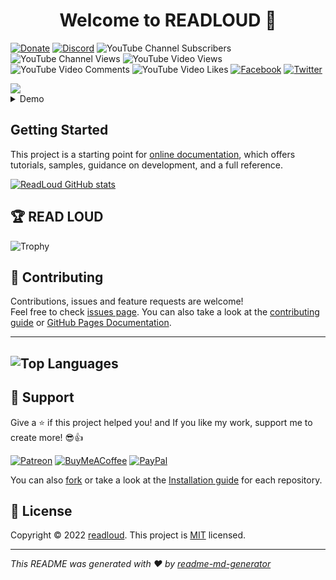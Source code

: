 <h1 align="center">Welcome to READLOUD 👋</h1>

[![Donate](https://img.shields.io/badge/Donate-PayPal-green.svg)](https://www.paypal.com/cgi-bin/webscr?cmd=_s-xclick&hosted_button_id=readloud)
[![Discord](https://img.shields.io/discord/731616556622282814?logo=discord&logoColor=white?style=social)](https://discord.com/invite/nWFnTqP)
![YouTube Channel Subscribers](https://img.shields.io/youtube/channel/views/nullbyte?style=social)
![YouTube Channel Views](https://img.shields.io/youtube/channel/views/nullbyte?style=social)
![YouTube Video Views](https://img.shields.io/youtube/views/e2icQFxhp3w?style=social)
![YouTube Video Comments](https://img.shields.io/youtube/comments/e2icQFxhp3w?style=social)
![YouTube Video Likes](https://img.shields.io/youtube/likes/e2icQFxhp3w?label=Likes&style=social)
[![Facebook](https://img.shields.io/badge/facebook-page-blue.svg?style=social)](https://facebook.com/mansz81)
[![Twitter](https://img.shields.io/twitter/follow/mansz81.svg?style=social)](https://twitter.com/mansz81)

<img src="https://www.photofunky.net/output/image/b/d/b/3/bdb3e7/photofunky.gif">




<!-- TABLE OF CONTENTS -->
<details>
  <summary>Demo</summary>
  <ul>
    <li><a href="https://readloud.github.io/">🏠 Homepage</a></li>
    <li><a href="https://readloud.github.io/texttospeech/">🔊 Speech Synthesis</a></li>
    <li><a href="https://readloud.github.io/faucetmonitor/">💱 Faucet Monitor</a></li>
  </ul>
</details>


## Getting Started

This project is a starting point for [online documentation](https://github.com/oneplus-x), which offers tutorials, samples, guidance on development, and a full reference.

[![ReadLoud GitHub stats](https://github-readme-stats.vercel.app/api?username=readloud&show_icons=true&theme=radical)](https://github-readme-stats.vercel.app/api/top-langs/?username=readloud&layout=compact&langs_count=6&theme=radical)
  
## 🏆 READ LOUD

![Trophy](https://github-profile-trophy.vercel.app/?username=readloud&no-bg=true)

  
## 🤝 Contributing

Contributions, issues and feature requests are welcome!<br />Feel free to check [issues page](https://github.com/readloud/readloud/issues). You can also take a look at the [contributing guide](https://github.com/github/docs/blob/main/CONTRIBUTING.md) or [GitHub Pages Documentation](https://docs.github.com/en).

---
![Top Languages](https://github-readme-stats.vercel.app/api/top-langs/?username=readloud&layout=compact&langs_count=6&theme=radical)
---

## 🥰 Support

Give a ⭐️ if this project helped you! and If you like my work, support me to create more! 😎👍<br>

[![Patreon](https://img.shields.io/badge/Patreon-F96854?style=for-the-badge&logo=patreon&logoColor=white)](https://www.patreon.com/mansz81)
[![BuyMeACoffee](https://img.shields.io/badge/Buy%20Me%20a%20Coffee-ffdd00?style=for-the-badge&logo=buy-me-a-coffee&logoColor=black)](https://www.buymeacoffee.com/forever812S)
[![PayPal](https://img.shields.io/badge/PayPal-00457C?style=for-the-badge&logo=paypal&logoColor=white)](https://www.paypal.me/readloud)

You can also 
[fork](https://github.com/readloud/readloud/fork) or take a look at the [Installation guide](https://github.com/git-guides/install-git) for each repository.


## 📝 License

Copyright © 2022 [readloud](https://github.com/readloud). This project is [MIT](https://github.com/readloud/readloud/blob/master/LICENSE) licensed.

***
_This README was generated with ❤️ by [readme-md-generator](https://github.com/kefranabg/readme-md-generator)_
